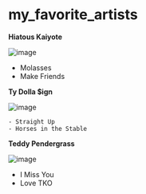  # my_favorite_artists


   **Hiatous Kaiyote**

   ![image](https://th.bing.com/th/id/OIP.f1MjEisV9oc5Li53tIKcDgAAAA?rs=1&pid=ImgDetMain)

   - Molasses
   - Make Friends


  **Ty Dolla $ign**

  ![image](https://2.bp.blogspot.com/-lgX1tL5IzG4/Wy2pwGNvHKI/AAAAAAAAPgc/0tgFZYtqM_IUgDXaJn8JcrmK1phbVNbEACLcBGAs/s1600/new-ty-dolla-sign-1200x800-4.png)

    - Straight Up
    - Horses in the Stable 


 **Teddy Pendergrass**

  ![image](https://upload.wikimedia.org/wikipedia/commons/thumb/7/7e/Teddy_Pendergrass_(1979).jpg/440px-Teddy_Pendergrass_(1979).jpg)

  - I Miss You
  - Love TKO

